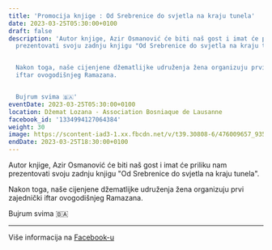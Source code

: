 ```yaml
---
title: 'Promocija knjige : Od Srebrenice do svjetla na kraju tunela'
date: 2023-03-25T05:30:00+0100
draft: false
description: 'Autor knjige, Azir Osmanović će biti naš gost i imat će priliku nam
  prezentovati svoju zadnju knjigu "Od Srebrenice do svjetla na kraju tunela".


  Nakon toga, naše cijenjene džematlijke udruženja žena organizuju prvi zajednički
  iftar ovogodišnjeg Ramazana.


  Bujrum svima 🇧🇦'
eventDate: 2023-03-25T05:30:00+0100
location: Džemat Lozana - Association Bosniaque de Lausanne
facebook_id: '1334994127064384'
weight: 30
image: https://scontent-iad3-1.xx.fbcdn.net/v/t39.30808-6/476009657_935496042044329_8178626072168630847_n.jpg?_nc_cat=101&ccb=1-7&_nc_sid=9e60e4&_nc_ohc=4Arle1hquqYQ7kNvwEyCRs3&_nc_oc=AdmbZ_UntppxWzi5bdtba_hfmian_RslAzGkJZ2ySXqTDtqz2LodfCUMdZzO0oKZT2U&_nc_zt=23&_nc_ht=scontent-iad3-1.xx&edm=ABTKTjYEAAAA&_nc_gid=2JAfE6_U9dsEGENbMWeTdQ&oh=00_AfQwcywsDMe-u771ggtOikq7rINtOJk6px-m5Crz1kCIIQ&oe=688F591C
endDate: 2023-03-25T18:30:00+0100
---
```


Autor knjige, Azir Osmanović će biti naš gost i imat će priliku nam prezentovati svoju zadnju knjigu "Od Srebrenice do svjetla na kraju tunela".

Nakon toga, naše cijenjene džematlijke udruženja žena organizuju prvi zajednički iftar ovogodišnjeg Ramazana.

Bujrum svima 🇧🇦

---

Više informacija na [Facebook-u](https://facebook.com/events/1334994127064384)